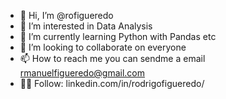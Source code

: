 - 👋 Hi, I’m @rofigueredo
- 👀 I’m interested in Data Analysis
- 🌱 I’m currently learning Python with Pandas etc
- 💞️ I’m looking to collaborate on everyone
- 📫 How to reach me you can sendme a email rmanuelfigueredo@gmail.com
- 👨‍💻 Follow: <a>linkedin.com/in/rodrigofigueredo/</a>

<!---
rofigueredo/rofigueredo is a ✨ special ✨ repository because its `README.md` (this file) appears on your GitHub profile.
You can click the Preview link to take a look at your changes.
--->

